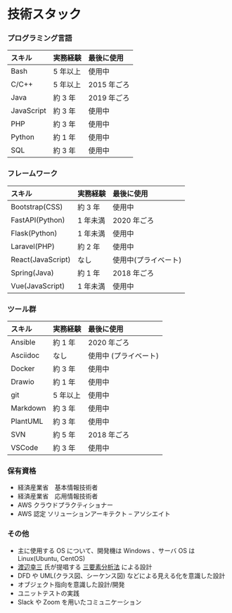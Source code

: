 # 技術スタック

### プログラミング言語

| スキル     | 実務経験 | 最後に使用  |
| :--------- | :------- | :---------- |
| Bash       | 5 年以上 | 使用中      |
| C/C++      | 5 年以上 | 2015 年ごろ |
| Java       | 約 3 年  | 2019 年ごろ |
| JavaScript | 約 3 年  | 使用中      |
| PHP        | 約 3 年  | 使用中      |
| Python     | 約 1 年  | 使用中      |
| SQL        | 約 3 年  | 使用中      |

### フレームワーク

| スキル            | 実務経験 | 最後に使用           |
| :---------------- | :------ | :------------------- |
| Bootstrap(CSS)    | 約 3 年  | 使用中               |
| FastAPI(Python)   | 1 年未満 | 2020 年ごろ          |
| Flask(Python)     | 1 年未満 | 使用中               |
| Laravel(PHP)      | 約 2 年  | 使用中               |
| React(JavaScript) |   なし   | 使用中(プライベート) |
| Spring(Java)      | 約 1 年  | 2018 年ごろ          |
| Vue(JavaScript)   | 1 年未満 | 使用中               |

### ツール群

| スキル   | 実務経験 | 最後に使用            |
| :------- | :------ | :-------------------- |
| Ansible  | 約 1 年  | 2020 年ごろ           |
| Asciidoc |   なし   | 使用中 (プライベート) |
| Docker   | 約 3 年  | 使用中                |
| Drawio   | 約 1 年  | 使用中                |
| git      | 5 年以上 | 使用中                |
| Markdown | 約 3 年  | 使用中                |
| PlantUML | 約 3 年  | 使用中                |
| SVN      | 約 5 年  | 2018 年ごろ           |
| VSCode   | 約 3 年  | 使用中                |

### 保有資格

- 経済産業省　基本情報技術者
- 経済産業省　応用情報技術者
- AWS クラウドプラクティショナー
- AWS 認定 ソリューションアーキテクト – アソシエイト

### その他

- 主に使用する OS について、開発機は Windows 、サーバ OS は Linux(Ubuntu, CentOS)
- [渡辺幸三](http://dbc.in.coocan.jp/index.html) 氏が提唱する [三要素分析法](http://dbc.in.coocan.jp/methodology.html) による設計
- DFD や UML(クラス図、シーケンス図) などによる見える化を意識した設計
- オブジェクト指向を意識した設計/開発
- ユニットテストの実践
- Slack や Zoom を用いたコミュニケーション
